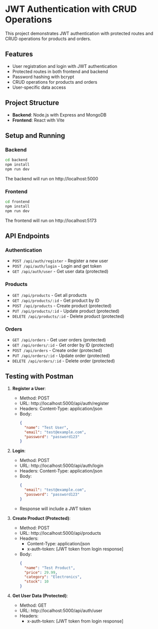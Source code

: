 # JWT Authentication with CRUD Operations

This project demonstrates JWT authentication with protected routes and CRUD operations for products and orders.

## Features

- User registration and login with JWT authentication
- Protected routes in both frontend and backend
- Password hashing with bcrypt
- CRUD operations for products and orders
- User-specific data access

## Project Structure

- **Backend**: Node.js with Express and MongoDB
- **Frontend**: React with Vite

## Setup and Running

### Backend

```bash
cd backend
npm install
npm run dev
```

The backend will run on http://localhost:5000

### Frontend

```bash
cd frontend
npm install
npm run dev
```

The frontend will run on http://localhost:5173

## API Endpoints

### Authentication
- `POST /api/auth/register` - Register a new user
- `POST /api/auth/login` - Login and get token
- `GET /api/auth/user` - Get user data (protected)

### Products
- `GET /api/products` - Get all products
- `GET /api/products/:id` - Get product by ID
- `POST /api/products` - Create product (protected)
- `PUT /api/products/:id` - Update product (protected)
- `DELETE /api/products/:id` - Delete product (protected)

### Orders
- `GET /api/orders` - Get user orders (protected)
- `GET /api/orders/:id` - Get order by ID (protected)
- `POST /api/orders` - Create order (protected)
- `PUT /api/orders/:id` - Update order (protected)
- `DELETE /api/orders/:id` - Delete order (protected)

## Testing with Postman

1. **Register a User**:
   - Method: POST
   - URL: http://localhost:5000/api/auth/register
   - Headers: Content-Type: application/json
   - Body:
     ```json
     {
       "name": "Test User",
       "email": "test@example.com",
       "password": "password123"
     }
     ```

2. **Login**:
   - Method: POST
   - URL: http://localhost:5000/api/auth/login
   - Headers: Content-Type: application/json
   - Body:
     ```json
     {
       "email": "test@example.com",
       "password": "password123"
     }
     ```
   - Response will include a JWT token

3. **Create Product (Protected)**:
   - Method: POST
   - URL: http://localhost:5000/api/products
   - Headers: 
     - Content-Type: application/json
     - x-auth-token: [JWT token from login response]
   - Body:
     ```json
     {
       "name": "Test Product",
       "price": 29.99,
       "category": "Electronics",
       "stock": 10
     }
     ```

4. **Get User Data (Protected)**:
   - Method: GET
   - URL: http://localhost:5000/api/auth/user
   - Headers: 
     - x-auth-token: [JWT token from login response]